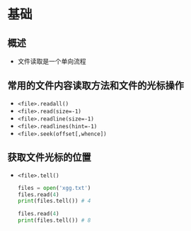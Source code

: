 # 基础

## 概述

+ 文件读取是一个单向流程

## 常用的文件内容读取方法和文件的光标操作

+ `<file>.readall()`
+ `<file>.read(size=-1)`
+ `<file>.readline(size=-1)`
+ `<file>.readlines(hint=-1)`
+ `<file>.seek(offset[,whence])`

## 获取文件光标的位置

+ `<file>.tell()`

  ```py
  files = open('xgg.txt')
  files.read(4)
  print(files.tell()) # 4

  files.read(4)
  print(files.tell()) # 8
  ```
